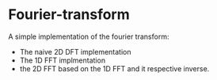 # Fourier-transform

A simple implementation of the fourier transform:
  - The naive 2D DFT implementation
  - The 1D FFT implmentation
  - the 2D FFT based on the 1D FFT and it respective inverse.
  

